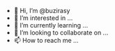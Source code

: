 - 👋 Hi, I’m @buzirasy
- 👀 I’m interested in ...
- 🌱 I’m currently learning ...
- 💞️ I’m looking to collaborate on ...
- 📫 How to reach me ...

<!---
buzirasy/buzirasy is a ✨ special ✨ repository because its `README.md` (this file) appears on your GitHub profile.
You can click the Preview link to take a look at your changes.
--->
